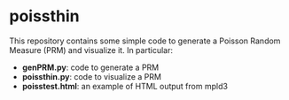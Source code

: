 # poissthin

This repository contains some simple code to generate a Poisson Random Measure (PRM) and visualize it. In particular:

* **genPRM.py**: code to generate a PRM
* **poissthin.py**: code to visualize a PRM
* **poisstest.html**: an example of HTML output from mpld3

